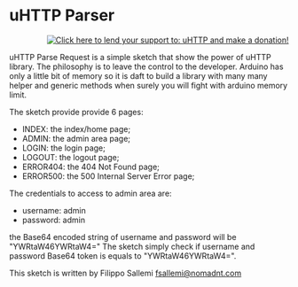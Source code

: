 uHTTP Parser
=====
<p align="right"><a href='https://pledgie.com/campaigns/28538'>
    <img alt='Click here to lend your support to: uHTTP and make a donation!' src='https://pledgie.com/campaigns/28538.png?skin_name=chrome' border='0' >
</a></p>

uHTTP Parse Request is a simple sketch that show the power of uHTTP library. The philosophy is to leave the control
to the developer. Arduino has only a little bit of memory so it is daft to build a library with many many helper and
generic methods when surely you will fight with arduino memory limit.

The sketch provide provide 6 pages:

* INDEX: the index/home page;
* ADMIN: the admin area page;
* LOGIN: the login page;
* LOGOUT: the logout page;
* ERROR404: the 404 Not Found page;
* ERROR500: the 500 Internal Server Error page;

The credentials to access to admin area are:

* username: admin
* password: admin

the Base64 encoded string of username and password will be "YWRtaW46YWRtaW4="
The sketch simply check if username and password Base64 token is equals to "YWRtaW46YWRtaW4=".

This sketch is written by Filippo Sallemi <fsallemi@nomadnt.com>

